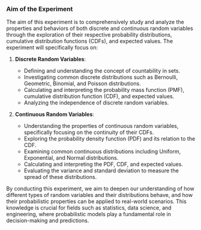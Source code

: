### Aim of the Experiment

The aim of this experiment is to comprehensively study and analyze the properties and behaviors of both discrete and continuous random variables through the exploration of their respective probability distributions, cumulative distribution functions (CDFs), and expected values. The experiment will specifically focus on:

1. **Discrete Random Variables**:
   - Defining and understanding the concept of countability in sets.
   - Investigating common discrete distributions such as Bernoulli, Geometric, Binomial, and Poisson distributions.
   - Calculating and interpreting the probability mass function (PMF), cumulative distribution function (CDF), and expected values.
   - Analyzing the independence of discrete random variables.

2. **Continuous Random Variables**:
   - Understanding the properties of continuous random variables, specifically focusing on the continuity of their CDFs.
   - Exploring the probability density function (PDF) and its relation to the CDF.
   - Examining common continuous distributions including Uniform, Exponential, and Normal distributions.
   - Calculating and interpreting the PDF, CDF, and expected values.
   - Evaluating the variance and standard deviation to measure the spread of these distributions.

By conducting this experiment, we aim to deepen our understanding of how different types of random variables and their distributions behave, and how their probabilistic properties can be applied to real-world scenarios. This knowledge is crucial for fields such as statistics, data science, and engineering, where probabilistic models play a fundamental role in decision-making and predictions.
